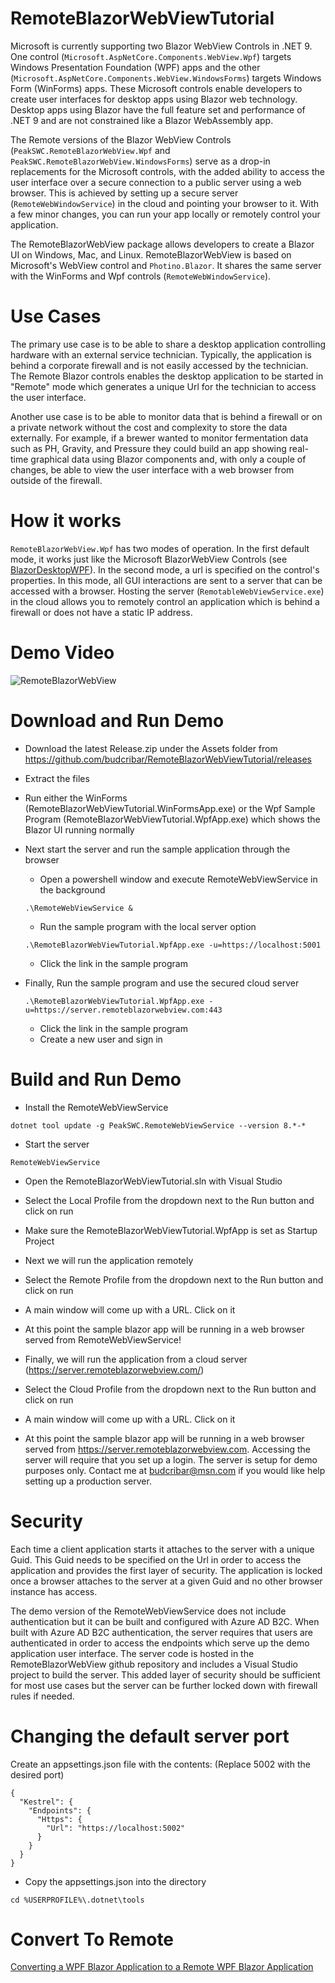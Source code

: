 # RemoteBlazorWebViewTutorial

Microsoft is currently supporting two Blazor WebView Controls in .NET 9. One control (`Microsoft.AspNetCore.Components.WebView.Wpf`) targets Windows Presentation Foundation (WPF) apps and
the other (`Microsoft.AspNetCore.Components.WebView.WindowsForms`) targets Windows Form (WinForms) apps. 
These Microsoft controls enable developers to create user interfaces for desktop apps using Blazor web technology. 
Desktop apps using Blazor have the full feature set and performance of .NET 9 and are not constrained like a Blazor WebAssembly app.

The Remote versions of the Blazor WebView Controls (`PeakSWC.RemoteBlazorWebView.Wpf` and `PeakSWC.RemoteBlazorWebView.WindowsForms`) serve as a drop-in replacements for the Microsoft controls, 
with the added ability to access the user interface over a secure connection to a public server using a web browser. 
This is achieved by setting up a secure server (`RemoteWebWindowService`) in the cloud and pointing your browser to it. 
With a few minor changes, you can run your app locally or remotely control your application.

The RemoteBlazorWebView package allows developers to create a Blazor UI on Windows, Mac, and Linux. 
RemoteBlazorWebView is based on Microsoft's WebView control and `Photino.Blazor`. 
It shares the same server with the WinForms and Wpf controls (`RemoteWebWindowService`). 
# Use Cases
The primary use case is to be able to share a desktop application controlling hardware with an external service technician.
Typically, the application is behind a corporate firewall and is not easily accessed by the technician. 
The Remote Blazor controls enables the desktop application to be started in "Remote" mode which generates a unique Url for the technician to access the user interface.

Another use case is to be able to monitor data that is behind a firewall or on a private network without the cost and complexity to store the data externally. 
For example, if a brewer wanted to monitor fermentation data such as PH, Gravity, and Pressure they could build an app showing real-time graphical data using Blazor components and, with only a couple of changes, be able to view the user interface with a web browser from outside of the firewall. 

# How it works

`RemoteBlazorWebView.Wpf` has two modes of operation. In the first default mode, it works just like the Microsoft BlazorWebView Controls (see [BlazorDesktopWPF](https://github.com/jorgearteiro/BlazorDesktopWPF)). 
In the second mode, a url is specified on the control's properties. 
In this mode, all GUI interactions are sent to a server that can be accessed with a browser. 
Hosting the server (`RemotableWebViewService.exe`) in the cloud allows you to remotely control an application which is behind a firewall or does not have a static IP address.


# Demo Video
![RemoteBlazorWebView](https://raw.githubusercontent.com/budcribar/RemoteBlazorWebView/net9/RemoteBlazorWebView.gif)

# Download and Run Demo
- Download the latest Release.zip under the Assets folder from https://github.com/budcribar/RemoteBlazorWebViewTutorial/releases
- Extract the files
- Run either the WinForms (RemoteBlazorWebViewTutorial.WinFormsApp.exe) or the Wpf Sample Program (RemoteBlazorWebViewTutorial.WpfApp.exe) which shows the Blazor UI running normally
- Next start the server and run the sample application through the browser
    - Open a powershell window and execute RemoteWebViewService in the background
    ```console
    .\RemoteWebViewService &
    ```
    - Run the sample program with the local server option
    ```console
    .\RemoteBlazorWebViewTutorial.WpfApp.exe -u=https://localhost:5001
    ```
    - Click the link in the sample program

- Finally, Run the sample program and use the secured cloud server 
    ```console
    .\RemoteBlazorWebViewTutorial.WpfApp.exe -u=https://server.remoteblazorwebview.com:443
    ```
    - Click the link in the sample program
    - Create a new user and sign in


# Build and Run Demo

- Install the RemoteWebViewService
```console
dotnet tool update -g PeakSWC.RemoteWebViewService --version 8.*-* 
```

- Start the server
```console
RemoteWebViewService
```

- Open the RemoteBlazorWebViewTutorial.sln with Visual Studio

- Select the Local Profile from the dropdown next to the Run button and click on run

- Make sure the RemoteBlazorWebViewTutorial.WpfApp is set as Startup Project
  
- Next we will run the application remotely

- Select the Remote Profile from the dropdown next to the Run button and click on run

- A main window will come up with a URL. Click on it

- At this point the sample blazor app will be running in a web browser served from RemoteWebViewService!

- Finally, we will run the application from a cloud server (https://server.remoteblazorwebview.com/)

- Select the Cloud Profile from the dropdown next to the Run button and click on run

- A main window will come up with a URL. Click on it

- At this point the sample blazor app will be running in a web browser served from https://server.remoteblazorwebview.com. 
Accessing the server will require that you set up a login. The server is setup for demo purposes only. Contact me at budcribar@msn.com if you would like
help setting up a production server.

# Security

Each time a client application starts it attaches to the server with a unique Guid. This Guid needs to be specified on the Url in order to access the application and provides the first layer of security.
The application is locked once a browser attaches to the server at a given Guid and no other browser instance has access.

The demo version of the RemoteWebViewService does not include authentication but it can be built and configured with Azure AD B2C. 
When built with Azure AD B2C authentication, the server requires that users are authenticated in order to access the endpoints which serve up the demo application user interface. 
The server code is hosted in the RemoteBlazorWebView github repository and includes a Visual Studio project to build the server. This added layer of security should be sufficient for most use cases but the server can be further locked down with firewall rules if needed.

# Changing the default server port


Create an appsettings.json file with the contents: (Replace 5002 with the desired port)

```
{
  "Kestrel": {
    "Endpoints": {
      "Https": {
        "Url": "https://localhost:5002"
      }
    }
  }
}

```

- Copy the appsettings.json into the directory

```
cd %USERPROFILE%\.dotnet\tools
```


# Convert To Remote
[Converting a WPF Blazor Application to a Remote WPF Blazor Application](WpfBlazor/ConvertToRemoteBlazor.md)

